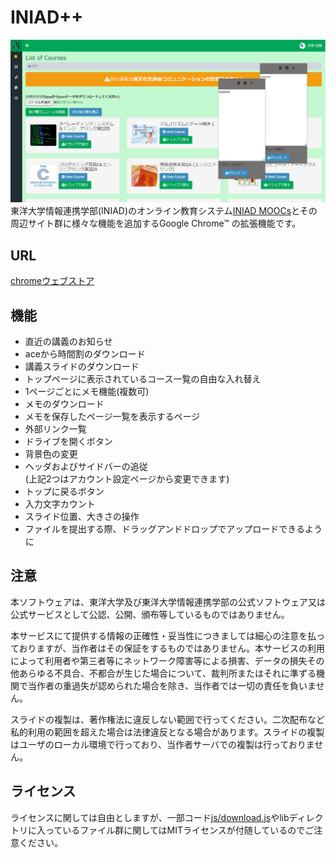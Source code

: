 # INIAD++
![説明](img/discription.PNG)
東洋大学情報連携学部(INIAD)のオンライン教育システム[INIAD MOOCs](https://moocs.iniad.org/)とその周辺サイト群に様々な機能を追加するGoogle Chrome™ の拡張機能です。

## URL
[chromeウェブストア](https://chrome.google.com/webstore/detail/iniad%2B%2B/ejncknkekdpnmenagjepeaagdmjjlihk?hl=ja)

## 機能
* 直近の講義のお知らせ
* aceから時間割のダウンロード
* 講義スライドのダウンロード
* トップページに表示されているコース一覧の自由な入れ替え
* 1ページごとにメモ機能(複数可)
* メモのダウンロード
* メモを保存したページ一覧を表示するページ
* 外部リンク一覧
* ドライブを開くボタン
* 背景色の変更
* ヘッダおよびサイドバーの追従  
(上記2つはアカウント設定ページから変更できます)
* トップに戻るボタン
* 入力文字カウント
* スライド位置、大きさの操作
* ファイルを提出する際、ドラッグアンドドロップでアップロードできるように

## 注意
本ソフトウェアは、東洋大学及び東洋大学情報連携学部の公式ソフトウェア又は公式サービスとして公認、公開、頒布等しているものではありません。

本サービスにて提供する情報の正確性・妥当性につきましては細心の注意を払っておりますが、当作者はその保証をするものではありません。本サービスの利用によって利用者や第三者等にネットワーク障害等による損害、データの損失その他あらゆる不具合、不都合が生じた場合について、裁判所またはそれに準ずる機関で当作者の重過失が認められた場合を除き、当作者では一切の責任を負いません。

スライドの複製は、著作権法に違反しない範囲で行ってください。二次配布など私的利用の範囲を超えた場合は法律違反となる場合があります。スライドの複製はユーザのローカル環境で行っており、当作者サーバでの複製は行っておりません。

## ライセンス
ライセンスに関しては自由としますが、一部コード[js/download.js](js/download.js)やlibディレクトリに入っているファイル群に関してはMITライセンスが付随しているのでご注意ください。
